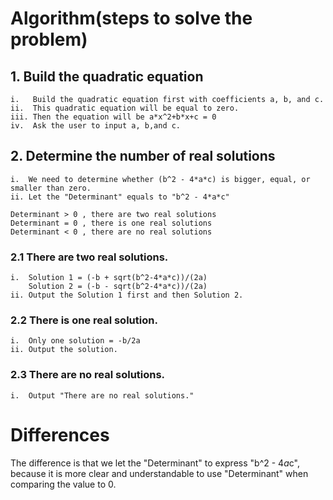 # Algorithm(steps to solve the problem)

## 1. Build the quadratic equation
    i.   Build the quadratic equation first with coefficients a, b, and c. 
    ii.  This quadratic equation will be equal to zero.
    iii. Then the equation will be a*x^2+b*x+c = 0
    iv.  Ask the user to input a, b,and c.

## 2. Determine the number of real solutions 
    i.  We need to determine whether (b^2 - 4*a*c) is bigger, equal, or smaller than zero.
    ii. Let the "Determinant" equals to "b^2 - 4*a*c"
     
    Determinant > 0 , there are two real solutions
    Determinant = 0 , there is one real solutions
    Determinant < 0 , there are no real solutions

    
### 2.1 There are two real solutions.
    i.  Solution 1 = (-b + sqrt(b^2-4*a*c))/(2a) 
        Solution 2 = (-b - sqrt(b^2-4*a*c))/(2a) 
    ii. Output the Solution 1 first and then Solution 2.
### 2.2 There is one real solution.
    i.  Only one solution = -b/2a
    ii. Output the solution.
### 2.3 There are no real solutions.
    i.  Output "There are no real solutions."
    
# Differences
The difference is that we let the "Determinant" to express "b^2 - 4*a*c",
because it is more clear and understandable to use "Determinant" when comparing the value to 0.